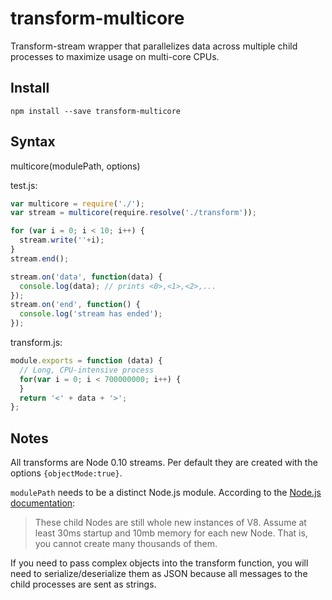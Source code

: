# transform-multicore
Transform-stream wrapper that parallelizes data across multiple child processes to maximize usage on multi-core CPUs.

## Install

`npm install --save transform-multicore`

## Syntax

multicore(modulePath, options)

test.js:
``` js
var multicore = require('./');
var stream = multicore(require.resolve('./transform'));

for (var i = 0; i < 10; i++) {
  stream.write(''+i);
}
stream.end();

stream.on('data', function(data) {
  console.log(data); // prints <0>,<1>,<2>,...
});
stream.on('end', function() {
  console.log('stream has ended');
});
```
transform.js:
``` js
module.exports = function (data) {
  // Long, CPU-intensive process
  for(var i = 0; i < 700000000; i++) {
  }
  return '<' + data + '>';
};
```

## Notes

All transforms are Node 0.10 streams. Per default they are created with the options `{objectMode:true}`.

`modulePath` needs to be a distinct Node.js module. According to the [Node.js documentation](http://nodejs.org/api/child_process.html#child_process_child_process_fork_modulepath_args_options):
> These child Nodes are still whole new instances of V8. Assume at least 30ms startup and 10mb memory for each new Node. That is, you cannot create many thousands of them.

If you need to pass complex objects into the transform function, you will need to serialize/deserialize them as JSON because all messages to the child processes are sent as strings.